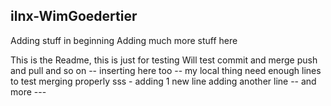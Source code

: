 ## ilnx-WimGoedertier

Adding stuff in beginning
Adding much more stuff here

This is the Readme, this is just for testing
Will test commit and merge
push and pull
and so on
-- inserting here too -- my local thing
need enough lines
to test 
merging properly
sss - adding 1 new line
adding another line
-- and more ---
